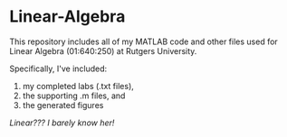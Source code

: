 # Linear-Algebra

This repository includes all of my MATLAB code and other files used for Linear Algebra (01:640:250) at Rutgers University. 

Specifically, I've included: 

1. my completed labs (.txt files), 
2. the supporting .m files, and 
3. the generated figures

*Linear??? I barely know her!*
